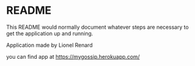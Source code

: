 # README

This README would normally document whatever steps are necessary to get the
application up and running.

Application made by Lionel Renard

you can find app at https://mygossip.herokuapp.com/
